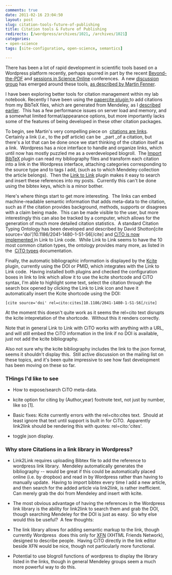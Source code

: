 ```yaml
---
comments: true
date: 2011-02-16 23:04:50
layout: post
slug: citation-tools-future-of-publishing
title: Citation tools & Future of Publishing
redirects: [/wordpress/archives/1021, /archives/1021]
categories:
- open-science
tags: [site-configuration, open-science, semantics]

---
```


There has been a lot of rapid development in scientific tools based  on a Wordpress platform recently, perhaps spurred in part by the recent  [Beyond-the-PDF](https://sites.google.com/site/beyondthepdf/) and [sessions in Science Online](http://blogs.plos.org/mfenner/2011/01/11/having-fun-with-citations-at-scienceonline2011/) conferences.  A new [discussion group](https://groups.google.com/forum/#!forum/wordpress-for-scientists) has emerged around these tools, [as described by Martin Fenner](http://blogs.plos.org/mfenner/2011/02/04/discussing-wordpress-for-scientists/).

I have been exploring better tools for citation management within my  lab notebook. Recently I have been using the [papercite plugin ](http://wordpress.org/extend/plugins/papercite/)to add citations from my BibTeX files, which are generated from Mendeley, as I [described earlier](http://www.carlboettiger.info/archives/570).  This has a few performance issues on server load and memory, and a somewhat limited format/appearance options, but more importantly lacks some of the features of being developed in these other citation packages.

To begin, see Martin's very compelling piece on  [citations are links](http://blogs.plos.org/mfenner/2010/12/11/citations-are-links-so-where-is-the-problem/).  Certainly a link (_i.e._, to the pdf article) can be  _part _of a citation, but there's a lot that can be done once we start thinking of the citation itself as a link.  Wordpress has a nice interface to handle and organize links, which until now has mostly puzzled me as a overdeveloped blogroll.  The [Import BibTeX](http://wordpress.org/extend/plugins/bibtex-importer/) plugin can read my bibliography files and transform each citation into a link in the Wordpress interface, attaching categories corresponding to the source type and to tags I add, (such as to which Mendeley collection the article belongs).  Then the [Link to Link](http://wordpress.org/extend/plugins/link-to-link/) plugin makes it easy to search and insert these references into my posts.  Currently this can't be done using the bibtex keys, which is a minor bother.

Here's where things start to get more interesting.  The links can embed machine-readable semantic information that adds meta-data to the citation, such as if the citation provides background, methods, supports or disagrees with a claim being made.  This can be made visible to the user, but more interestingly this can also be tracked by a computer, which allows for the generation of much more detailed citation statistics.  A standard Citation Typing Ontology has been developed and described by David Shotton[cite source='doi']10.1186/2041-1480-1-S1-S6[/cite] and [CiTO is now implemented ](http://blogs.plos.org/mfenner/2011/02/14/how-to-use-citation-typing-ontology-cito-in-your-blog-posts/)in Link to Link code.  While Link to Link seems to have the 10 most common citation types, the ontology provides many more, as listed in the  [CiTO types](http://imageweb.zoo.ox.ac.uk/pub/2009/citobase/cito-20091124-1.4/cito-content/owldoc/) documentation.

Finally, the automatic bibliographic information is displayed by the [Kcite](http://wordpress.org/extend/plugins/kcite/) plugin, currently using the DOI or PMID, which integrates with the Link to Link code.  Having installed both plugins and checked the configuration boxes in link to link which allow it to use the kcite shortcode and CiTO syntax, I'm able to highlight some text, select the citation through the search box opened by clicking the Link to Link icon and have it automatically insert the Kcite shortcode using the DOI:

    
    [cite source='doi' rel=cito:cites]10.1186/2041-1480-1-S1-S6[/cite]
    


At the moment this doesn't quite work as it seems the rel=cito text disrupts the kcite intepretation of the shortcode.  Without this it renders correctly.

Note that in general Link to Link with CiTO works with anything with a URL, and will still embed the CiTO information in the link if no DOI is available, just not add the kcite bibliography.

Also not sure why the kcite bibliography includes the link to the json format, seems it shouldn't display this.  Still active discussion on the mailing list on these topics, and it's been quite impressive to see how fast development has been moving on these so far.


### THings I'd like to see





	
  * How to expose/search CiTO meta-data.

	
  * kcite option for citing by (Author,year) footnote text, not just by number, like so [1].

	
  * Basic fixes: Kcite currently errors with the rel=cito:cites text.  Should at least ignore that text until support is built in for CiTO.  Apparently link2link should be rendering this with quotes: rel=cito:'cites'.

	
  * toggle json display.




### Why store Citations in a link library in Wordpress?





	
  * Link2Link requires uploading Bibtex file to add the reference to wordpress link library.  Mendeley automatically generates the bibliography -- would be great if this could be automatically placed online (i.e. by dropbox) and read in by Wordpress rather than having to manually update.  Having to import bibtex every time I add a new article, and then search for the added article via link2link, is rather inefficient.  Can merely grab the doi from Mendeley and insert with kcite.

	
  * The most obvious advantage of having the references in the Wordpress link library is the ability for link2link to search them and grab the DOI, though searching Mendeley for the DOI is just as easy.  So why else would this be useful?  A few thoughts:

	
  * The link library allows for adding semantic markup to the link, though currently Wordpress  does this only for [XFN](http://codex.wordpress.org/Defining_Relationships_with_XFN) (XHTML Friends Network), designed to describe people.  Having CiTO directly in the link editor beside XFN would be nice, though not particularly more functional.

	
  * Potential to use blogroll functions of wordpress to display the library listed in the links, though in general Mendeley groups seem a much more powerful way to do this.


